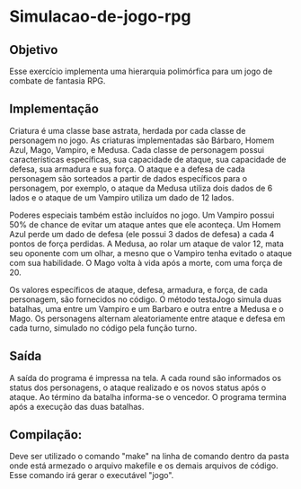 # Simulacao-de-jogo-rpg

## Objetivo

Esse exercício implementa uma hierarquia polimórfica para um jogo de combate de fantasia RPG. 

## Implementação

Criatura é uma classe base astrata, herdada por cada classe de personagem no jogo. As criaturas implementadas são Bárbaro, Homem Azul, Mago, Vampiro, e Medusa. Cada classe de personagem possui características específicas, sua capacidade de ataque, sua capacidade de defesa, sua armadura e sua força. O ataque e a defesa de cada personagem são sorteados a partir de dados específicos para o personagem, por exemplo, o ataque da Medusa utiliza dois dados de 6 lados e o ataque de um Vampiro utiliza um dado de 12 lados.

Poderes especiais também estão incluídos no jogo. Um Vampiro possui 50% de chance de evitar um ataque antes que ele aconteça. Um Homem Azul perde um dado de defesa (ele possui 3 dados de defesa) a cada 4 pontos de força perdidas. A Medusa, ao rolar um ataque de valor 12, mata seu oponente com um olhar, a mesno que o Vampiro tenha evitado o ataque com sua habilidade. O Mago volta à vida após a morte, com uma força de 20.

Os valores específicos de ataque, defesa, armadura, e força, de cada personagem, são fornecidos no código. O método testaJogo simula duas batalhas, uma entre um Vampiro e um Barbaro e outra entre a Medusa e o Mago. Os personagens alternam aleatoriamente entre ataque e defesa em cada turno, simulado no código pela função turno.

## Saída

A saída do programa é impressa na tela.
A cada round são informados os status dos personagens, o ataque realizado e os novos status após o ataque. Ao término da batalha informa-se o vencedor. O programa termina após a execução das duas batalhas.

## Compilação:
Deve ser utilizado o comando "make" na linha de comando dentro da pasta onde está armezado o arquivo makefile e os demais arquivos de código. Esse comando irá gerar o executável "jogo".
